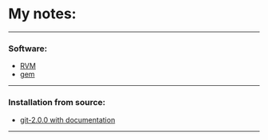 # My notes:
---

### Software:
* [RVM](software/rvm.md)
* [gem](software/gem.md)
---

### Installation from source:
* [git-2.0.0 with documentation](installation/from_source/git-2.0.0_with_doc.md)

---